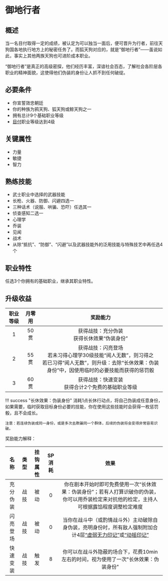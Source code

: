 # 御地行者

## 概述

当一名目付取得一定的成绩，被认定为可以独当一面后，便可晋升为行者，前往天狗国各地执行地方上的秘密任务了。而狐天狗对应的，就是“御地行者”——虽说如此，事实上其他两族天狗也可进阶成本职业。

“御地行者”是真正的高级密探，他们经历丰富，深谙社会百态，了解社会各阶层各职业的精神面貌，这使得他们伪装的身份让人抓不到任何破绽。

## 必要条件

* 你宣誓效忠朝廷
* 你的种族为鸦天狗、狐天狗或鲸天狗之一
* 拥有总计9个基础职业等级
* <a href="../metsuke" target="_blank">目付</a>职业等级达到4级

## 关键属性

* 力量
* 敏捷
* 智力

## 熟练技能

* 武士职业中选择的武器技能
* 长枪、火器、防御、闪避四选一
* 三种话术（说服、哄骗、恐吓）任选其一
* 侦查感知二选一
* 心理学
* 乔装
* 见闻
* 战术
* 从除“抵抗”、“防御”、“闪避”以及武器技能外的泛用技能与特殊技艺中再任选4个
  
## 职业特性

任选3个你拥有的基础职业，继承其职业特性。

## 升级收益

职业等级|月零用|奖励能力
:--:|:--:|:--:
1|50贯|获得战技：充分伪装<br>获得长休效果“伪装身份”
2|55贯|获得战技：闪亮登场<br>若未习得心理学30级技能“阅人无数”，则习得之<br>若已习得“阅人无数”，则升级：去除“长休效果：伪装身份”中，因使用临时的必要技能而获得的惩罚骰
3|60贯|获得战技：快速变装<br>获得合计2个免费的基础职业等级

!!! success "长休效果：伪装身份"
    消耗1点长休行动点，将自己伪装成任意身份，如果需要，临时获取目标身份必要的技能，你在使用这些技能时会获得一枚惩罚骰，且不会成长。

    注意：若连续伪装成同一身份，或是多次去欺骗同一个群体，后续的伪装将会变得非常容易识破。

奖励能力解释：

名称|类型|挂钩属性|SP消耗|效果
:--:|:--:|:--:|:--:|:--:
充分伪装|战技|被动|0|你在剧本开始时即可免费使用一次“长休效果：伪装身份”；若有人打算识破你的伪装，你可以用乔装检定来对抗他的检定，主持人可根据露馅程度调整检定难度
闪亮登场|战技|被动|0|当你在战斗中（或酌情战斗外）主动破除自身伪装，亮明身份时，所有敌人强制附加合计4层<a href="../../../../status/mark/#虚弱无力印记" target="_blank">“虚弱无力印记”</a>或<a href="../../../../status/mark/#动摇印记" target="_blank">“动摇印记”</a>
快速变装|战技|触发|8|你可以在战斗外隐蔽的场合下，花费10min左右的时间，视为使用了一次"长休效果：伪装身份"


